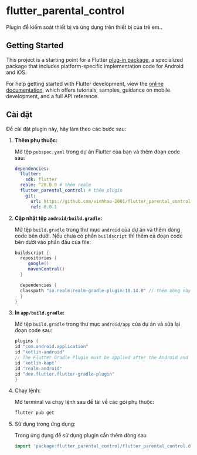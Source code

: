 # flutter_parental_control

Plugin để kiểm soát thiết bị và ứng dụng trên thiết bị của trẻ em..

## Getting Started

This project is a starting point for a Flutter
[plug-in package](https://flutter.dev/to/develop-plugins),
a specialized package that includes platform-specific implementation code for
Android and iOS.

For help getting started with Flutter development, view the
[online documentation](https://docs.flutter.dev), which offers tutorials,
samples, guidance on mobile development, and a full API reference.

## Cài đặt

Để cài đặt plugin này, hãy làm theo các bước sau:

1. **Thêm phụ thuộc:**

   Mở tệp `pubspec.yaml` trong dự án Flutter của bạn và thêm đoạn code sau:
   ```yaml
   dependencies:
     flutter:
       sdk: flutter
     realm: ^20.0.0 # thêm realm
     flutter_parental_control: # thêm plugin
       git:
         url: https://github.com/vinhhao-2001/flutter_parental_control.git
         ref: 0.0.1
   
2. **Cập nhật tệp `android/build.gradle`:**

    Mở tệp `build.gradle` trong thư mục `android` của dự án và thêm dòng code bên dưới.
    Nếu chưa có phần `buildscript` thì thêm cả đoạn code bên dưới vào phần đầu của file:
    ```groovy
    buildscript {
      repositories {
         google()
         mavenCentral()
      }

      dependencies {
      classpath "io.realm:realm-gradle-plugin:10.14.0" // thêm dòng này
      }
   }
3. **In `app/build.gradle`:**

   Mở tệp `build.gradle` trong thư mục `android/app` của dự án và sửa lại đoạn code sau:
    ```groovy
   plugins {
    id "com.android.application"
    id "kotlin-android"
    // The Flutter Gradle Plugin must be applied after the Android and Kotlin Gradle plugins.
    id 'kotlin-kapt'
    id "realm-android"
    id "dev.flutter.flutter-gradle-plugin"
   }
4. Chạy lệnh:
   
    Mở terminal và chạy lệnh sau để tải về các gói phụ thuộc:
    ```bash
    flutter pub get
5. Sử dụng trong ứng dụng:

    Trong ứng dụng để sử dụng plugin cần thêm dòng sau
    ```dart
   import 'package:flutter_parental_control/flutter_parental_control.dart';
   